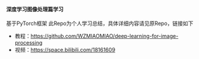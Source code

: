 #### 深度学习图像处理篇学习
基于PyTorch框架
此Repo为个人学习总结，具体详细内容请见原Repo，链接如下
- 教程：https://github.com/WZMIAOMIAO/deep-learning-for-image-processing
- 视频：https://space.bilibili.com/18161609
